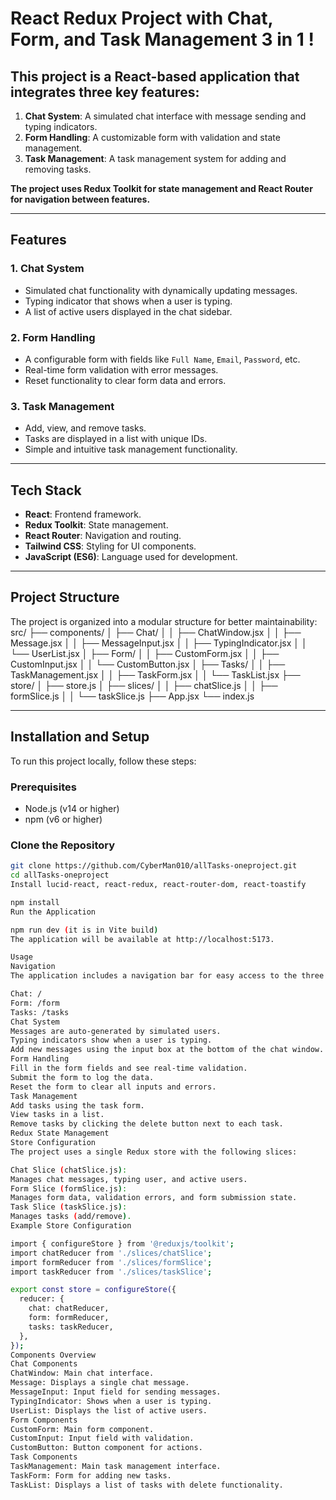 # React Redux Project with Chat, Form, and Task Management 3 in 1 !

## This project is a React-based application that integrates three key features:
1. **Chat System**: A simulated chat interface with message sending and typing indicators.
2. **Form Handling**: A customizable form with validation and state management.
3. **Task Management**: A task management system for adding and removing tasks.

__The project uses **Redux Toolkit** for state management and **React Router** for navigation between features.__

---

## Features

### 1. Chat System
- Simulated chat functionality with dynamically updating messages.
- Typing indicator that shows when a user is typing.
- A list of active users displayed in the chat sidebar.

### 2. Form Handling
- A configurable form with fields like `Full Name`, `Email`, `Password`, etc.
- Real-time form validation with error messages.
- Reset functionality to clear form data and errors.

### 3. Task Management
- Add, view, and remove tasks.
- Tasks are displayed in a list with unique IDs.
- Simple and intuitive task management functionality.

---

## Tech Stack
- **React**: Frontend framework.
- **Redux Toolkit**: State management.
- **React Router**: Navigation and routing.
- **Tailwind CSS**: Styling for UI components.
- **JavaScript (ES6)**: Language used for development.

---

## Project Structure
The project is organized into a modular structure for better maintainability:
src/
├── components/
│ ├── Chat/
│ │ ├── ChatWindow.jsx
│ │ ├── Message.jsx
│ │ ├── MessageInput.jsx
│ │ ├── TypingIndicator.jsx
│ │ └── UserList.jsx
│ ├── Form/
│ │ ├── CustomForm.jsx
│ │ ├── CustomInput.jsx
│ │ └── CustomButton.jsx
│ ├── Tasks/
│ │ ├── TaskManagement.jsx
│ │ ├── TaskForm.jsx
│ │ └── TaskList.jsx
├── store/
│ ├── store.js
│ ├── slices/
│ │ ├── chatSlice.js
│ │ ├── formSlice.js
│ │ └── taskSlice.js
├── App.jsx
└── index.js



---

## Installation and Setup

To run this project locally, follow these steps:

### Prerequisites
- Node.js (v14 or higher)
- npm (v6 or higher)

### Clone the Repository
```bash
git clone https://github.com/CyberMan010/allTasks-oneproject.git
cd allTasks-oneproject
Install lucid-react, react-redux, react-router-dom, react-toastify

npm install
Run the Application

npm run dev (it is in Vite build)
The application will be available at http://localhost:5173.

Usage
Navigation
The application includes a navigation bar for easy access to the three main features:

Chat: /
Form: /form
Tasks: /tasks
Chat System
Messages are auto-generated by simulated users.
Typing indicators show when a user is typing.
Add new messages using the input box at the bottom of the chat window.
Form Handling
Fill in the form fields and see real-time validation.
Submit the form to log the data.
Reset the form to clear all inputs and errors.
Task Management
Add tasks using the task form.
View tasks in a list.
Remove tasks by clicking the delete button next to each task.
Redux State Management
Store Configuration
The project uses a single Redux store with the following slices:

Chat Slice (chatSlice.js):
Manages chat messages, typing user, and active users.
Form Slice (formSlice.js):
Manages form data, validation errors, and form submission state.
Task Slice (taskSlice.js):
Manages tasks (add/remove).
Example Store Configuration

import { configureStore } from '@reduxjs/toolkit';
import chatReducer from './slices/chatSlice';
import formReducer from './slices/formSlice';
import taskReducer from './slices/taskSlice';

export const store = configureStore({
  reducer: {
    chat: chatReducer,
    form: formReducer,
    tasks: taskReducer,
  },
});
Components Overview
Chat Components
ChatWindow: Main chat interface.
Message: Displays a single chat message.
MessageInput: Input field for sending messages.
TypingIndicator: Shows when a user is typing.
UserList: Displays the list of active users.
Form Components
CustomForm: Main form component.
CustomInput: Input field with validation.
CustomButton: Button component for actions.
Task Components
TaskManagement: Main task management interface.
TaskForm: Form for adding new tasks.
TaskList: Displays a list of tasks with delete functionality.
